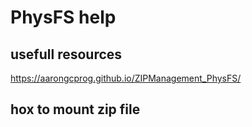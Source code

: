 # PhysFS help



## usefull resources

https://aarongcprog.github.io/ZIPManagement_PhysFS/


## hox to mount zip file

